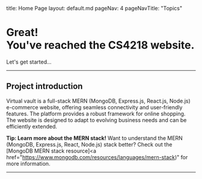 <frontmatter>
  title: Home Page
  layout: default.md
  pageNav: 4
  pageNavTitle: "Topics"
</frontmatter>

<br>

<div class="bg-danger text-white px-2 py-5 mb-4">
  <div class="container">
    <h1 class="display-5 no-index">Great!<br>You've reached the CS4218 website.</h1>
    <p class="lead">Let's get started...</p>
  </div>
</div>

---

## Project introduction

Virtual vault is a full-stack MERN (MongoDB, Express.js, React.js, Node.js) e-commerce website, offering seamless connectivity and user-friendly features. The platform provides a robust framework for online shopping. The website is designed to adapt to evolving business needs and can be efficiently extended.

<box type="tip">

**Tip: Learn more about the MERN stack!**
Want to understand the MERN (MongoDB, Express.js, React, Node.js) stack better? Check out the [MongoDB MERN stack resource]<a href="https://www.mongodb.com/resources/languages/mern-stack)" for more information.

</box>

---
